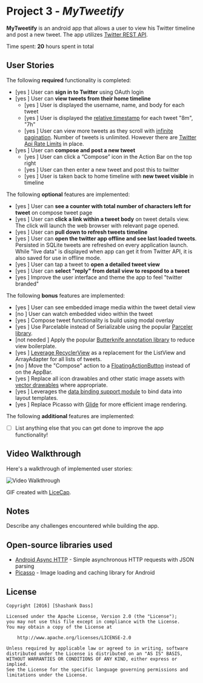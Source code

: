 # Project 3 - *MyTweetify*

**MyTweetify** is an android app that allows a user to view his Twitter timeline and post a new tweet. The app utilizes [Twitter REST API](https://dev.twitter.com/rest/public).

Time spent: **20** hours spent in total

## User Stories

The following **required** functionality is completed:

* [yes ]	User can **sign in to Twitter** using OAuth login
* [yes ]	User can **view tweets from their home timeline**
  * [yes ] User is displayed the username, name, and body for each tweet
  * [yes ] User is displayed the [relative timestamp](https://gist.github.com/nesquena/f786232f5ef72f6e10a7) for each tweet "8m", "7h"
  * [yes ] User can view more tweets as they scroll with [infinite pagination](http://guides.codepath.com/android/Endless-Scrolling-with-AdapterViews-and-RecyclerView). Number of tweets is unlimited.
    However there are [Twitter Api Rate Limits](https://dev.twitter.com/rest/public/rate-limiting) in place.
* [yes ] User can **compose and post a new tweet**
  * [yes ] User can click a “Compose” icon in the Action Bar on the top right
  * [yes ] User can then enter a new tweet and post this to twitter
  * [yes ] User is taken back to home timeline with **new tweet visible** in timeline

The following **optional** features are implemented:

* [yes ] User can **see a counter with total number of characters left for tweet** on compose tweet page
* [yes ] User can **click a link within a tweet body** on tweet details view. The click will launch the web browser with relevant page opened.
* [yes ] User can **pull down to refresh tweets timeline**
* [yes ] User can **open the twitter app offline and see last loaded tweets**. Persisted in SQLite tweets are refreshed on every application launch. While "live data" is displayed when app can get it from Twitter API, it is also saved for use in offline mode.
* [yes ] User can tap a tweet to **open a detailed tweet view**
* [yes ] User can **select "reply" from detail view to respond to a tweet**
* [yes ] Improve the user interface and theme the app to feel "twitter branded"

The following **bonus** features are implemented:

* [yes ] User can see embedded image media within the tweet detail view
* [no ] User can watch embedded video within the tweet
* [yes ] Compose tweet functionality is build using modal overlay
* [yes ] Use Parcelable instead of Serializable using the popular [Parceler library](http://guides.codepath.com/android/Using-Parceler).
* [not needed ] Apply the popular [Butterknife annotation library](http://guides.codepath.com/android/Reducing-View-Boilerplate-with-Butterknife) to reduce view boilerplate.
* [yes ] [Leverage RecyclerView](http://guides.codepath.com/android/Using-the-RecyclerView) as a replacement for the ListView and ArrayAdapter for all lists of tweets.
* [no ] Move the "Compose" action to a [FloatingActionButton](https://github.com/codepath/android_guides/wiki/Floating-Action-Buttons) instead of on the AppBar.
* [yes ] Replace all icon drawables and other static image assets with [vector drawables](http://guides.codepath.com/android/Drawables#vector-drawables) where appropriate.
* [yes ] Leverages the [data binding support module](http://guides.codepath.com/android/Applying-Data-Binding-for-Views) to bind data into layout templates.
* [yes ] Replace Picasso with [Glide](http://inthecheesefactory.com/blog/get-to-know-glide-recommended-by-google/en) for more efficient image rendering.

The following **additional** features are implemented:

* [ ] List anything else that you can get done to improve the app functionality!

## Video Walkthrough

Here's a walkthrough of implemented user stories:

<img src='http://i.imgur.com/xNi6r62.gif' title='Video Walkthrough' width='' alt='Video Walkthrough' />

GIF created with [LiceCap](http://www.cockos.com/licecap/).

## Notes

Describe any challenges encountered while building the app.

## Open-source libraries used

- [Android Async HTTP](https://github.com/loopj/android-async-http) - Simple asynchronous HTTP requests with JSON parsing
- [Picasso](http://square.github.io/picasso/) - Image loading and caching library for Android

## License

    Copyright [2016] [Shashank Dass]

    Licensed under the Apache License, Version 2.0 (the "License");
    you may not use this file except in compliance with the License.
    You may obtain a copy of the License at

        http://www.apache.org/licenses/LICENSE-2.0

    Unless required by applicable law or agreed to in writing, software
    distributed under the License is distributed on an "AS IS" BASIS,
    WITHOUT WARRANTIES OR CONDITIONS OF ANY KIND, either express or implied.
    See the License for the specific language governing permissions and
    limitations under the License.
